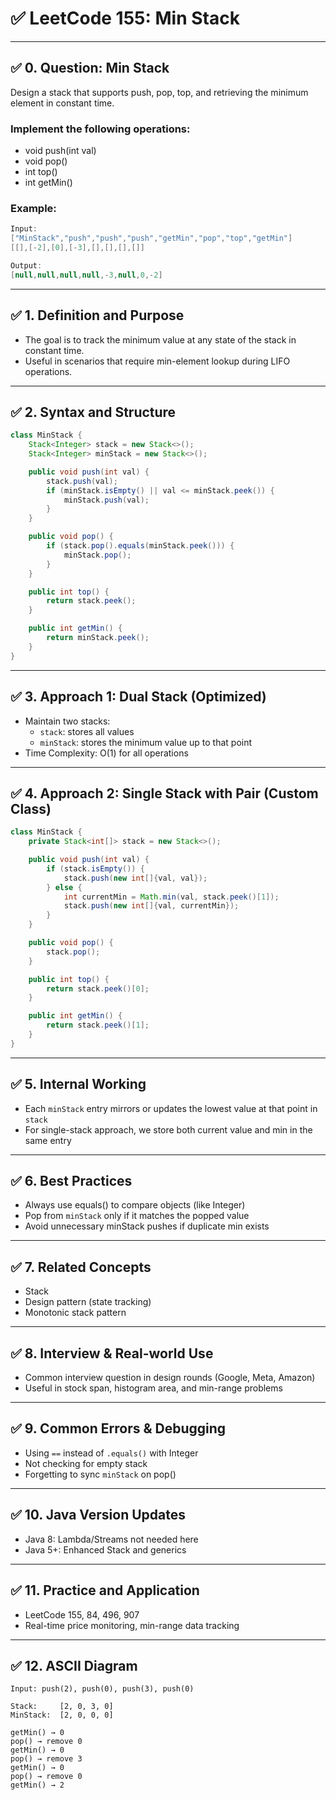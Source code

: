 # ✅ LeetCode 155: Min Stack

---

## ✅ 0. Question: Min Stack

Design a stack that supports push, pop, top, and retrieving the minimum element in constant time.

### Implement the following operations:
- void push(int val)
- void pop()
- int top()
- int getMin()

### Example:
```java
Input:
["MinStack","push","push","push","getMin","pop","top","getMin"]
[[],[-2],[0],[-3],[],[],[],[]]

Output:
[null,null,null,null,-3,null,0,-2]
```

---

## ✅ 1. Definition and Purpose

- The goal is to track the minimum value at any state of the stack in constant time.
- Useful in scenarios that require min-element lookup during LIFO operations.

---

## ✅ 2. Syntax and Structure

```java
class MinStack {
    Stack<Integer> stack = new Stack<>();
    Stack<Integer> minStack = new Stack<>();

    public void push(int val) {
        stack.push(val);
        if (minStack.isEmpty() || val <= minStack.peek()) {
            minStack.push(val);
        }
    }

    public void pop() {
        if (stack.pop().equals(minStack.peek())) {
            minStack.pop();
        }
    }

    public int top() {
        return stack.peek();
    }

    public int getMin() {
        return minStack.peek();
    }
}
```

---

## ✅ 3. Approach 1: Dual Stack (Optimized)

- Maintain two stacks:
  - `stack`: stores all values
  - `minStack`: stores the minimum value up to that point
- Time Complexity: O(1) for all operations

---

## ✅ 4. Approach 2: Single Stack with Pair (Custom Class)

```java
class MinStack {
    private Stack<int[]> stack = new Stack<>();

    public void push(int val) {
        if (stack.isEmpty()) {
            stack.push(new int[]{val, val});
        } else {
            int currentMin = Math.min(val, stack.peek()[1]);
            stack.push(new int[]{val, currentMin});
        }
    }

    public void pop() {
        stack.pop();
    }

    public int top() {
        return stack.peek()[0];
    }

    public int getMin() {
        return stack.peek()[1];
    }
}
```

---

## ✅ 5. Internal Working

- Each `minStack` entry mirrors or updates the lowest value at that point in `stack`
- For single-stack approach, we store both current value and min in the same entry

---

## ✅ 6. Best Practices

- Always use equals() to compare objects (like Integer)
- Pop from `minStack` only if it matches the popped value
- Avoid unnecessary minStack pushes if duplicate min exists

---

## ✅ 7. Related Concepts

- Stack
- Design pattern (state tracking)
- Monotonic stack pattern

---

## ✅ 8. Interview & Real-world Use

- Common interview question in design rounds (Google, Meta, Amazon)
- Useful in stock span, histogram area, and min-range problems

---

## ✅ 9. Common Errors & Debugging

- Using `==` instead of `.equals()` with Integer
- Not checking for empty stack
- Forgetting to sync `minStack` on pop()

---

## ✅ 10. Java Version Updates

- Java 8: Lambda/Streams not needed here
- Java 5+: Enhanced Stack and generics

---

## ✅ 11. Practice and Application

- LeetCode 155, 84, 496, 907
- Real-time price monitoring, min-range data tracking

---

## ✅ 12. ASCII Diagram

```
Input: push(2), push(0), push(3), push(0)

Stack:     [2, 0, 3, 0]
MinStack:  [2, 0, 0, 0]

getMin() → 0
pop() → remove 0
getMin() → 0
pop() → remove 3
getMin() → 0
pop() → remove 0
getMin() → 2
```

